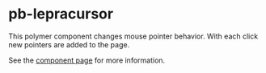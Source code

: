 pb-lepracursor
================

This polymer component changes mouse pointer behavior. With each click new pointers are added to the page.

See the [component page](http://sepans.github.io/pb-lepracursor) for more information.
